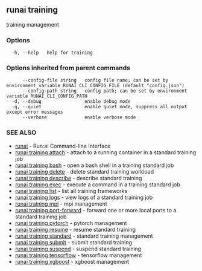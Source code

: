 ## runai training

training management

### Options

```
  -h, --help   help for training
```

### Options inherited from parent commands

```
      --config-file string   config file name; can be set by environment variable RUNAI_CLI_CONFIG_FILE (default "config.json")
      --config-path string   config path; can be set by environment variable RUNAI_CLI_CONFIG_PATH
  -d, --debug                enable debug mode
  -q, --quiet                enable quiet mode, suppress all output except error messages
      --verbose              enable verbose mode
```

### SEE ALSO

* [runai](runai.md)	 - Run:ai Command-line Interface
* [runai training attach](runai_training_attach.md)	 - attach to a running container in a standard training job
* [runai training bash](runai_training_bash.md)	 - open a bash shell in a training standard job
* [runai training delete](runai_training_delete.md)	 - delete standard training workload
* [runai training describe](runai_training_describe.md)	 - describe standard training
* [runai training exec](runai_training_exec.md)	 - execute a command in a training standard job
* [runai training list](runai_training_list.md)	 - list all training frameworks
* [runai training logs](runai_training_logs.md)	 - view logs of a standard training job
* [runai training mpi](runai_training_mpi.md)	 - mpi management
* [runai training port-forward](runai_training_port-forward.md)	 - forward one or more local ports to a standard training job
* [runai training pytorch](runai_training_pytorch.md)	 - pytorch management
* [runai training resume](runai_training_resume.md)	 - resume standard training
* [runai training standard](runai_training_standard.md)	 - standard training management
* [runai training submit](runai_training_submit.md)	 - submit standard training
* [runai training suspend](runai_training_suspend.md)	 - suspend standard training
* [runai training tensorflow](runai_training_tensorflow.md)	 - tensorflow management
* [runai training xgboost](runai_training_xgboost.md)	 - xgboost management

